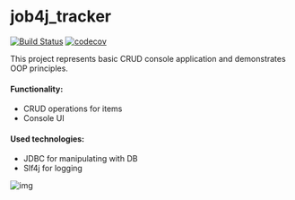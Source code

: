 # job4j_tracker
[![Build Status](https://travis-ci.com/github/evgenkolesman/job4j_tracker-1)](https://travis-ci.com/github/evgenkolesman/job4j_tracker-1)
[![codecov](https://app.codecov.io/gh/evgenkolesman/job4j_tracker-1)](https://app.codecov.io/gh/evgenkolesman/job4j_tracker-1)

This project represents basic CRUD console application and demonstrates OOP principles.

#### Functionality:
- CRUD operations for items
- Console UI 

#### Used technologies:
- JDBC for manipulating with DB 
- Slf4j for logging

![img](./img/img.png)